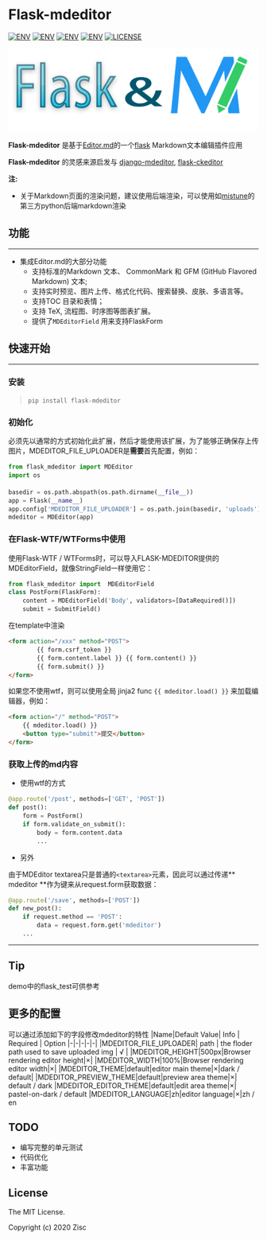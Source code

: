 # Flask-mdeditor
[![ENV](https://img.shields.io/badge/release-v0.1-blue.svg)](https://github.com/pylixm/django-mdeditor)
[![ENV](https://img.shields.io/badge/中文-v0.1-blue.svg)](./README_CN.md)
[![ENV](https://img.shields.io/badge/3.7x-green.svg)]()
[![ENV](https://img.shields.io/badge/flask-1.0+-green.svg)]()
[![LICENSE](https://img.shields.io/badge/license-MIT-green.svg)](./LICENSE)

![](./flask_and_mdeditor.png)

**Flask-mdeditor**  是基于[Editor.md](https://github.com/pandao/editor.md)的一个[flask]() Markdown文本编辑插件应用

**Flask-mdeditor** 的灵感来源启发与 [django-mdeditor](https://github.com/pylixm/django-mdeditor), [flask-ckeditor](https://github.com/greyli/flask-ckeditor)

**注:**
* 关于Markdown页面的渲染问题，建议使用后端渲染，可以使用如[mistune](https://github.com/lepture/mistune)的第三方python后端markdown渲染

## 功能
------------------------------
* 集成Editor.md的大部分功能
    * 支持标准的Markdown 文本、 CommonMark 和 GFM (GitHub Flavored Markdown) 文本;
    * 支持实时预览、图片上传、格式化代码、搜索替换、皮肤、多语言等。
    * 支持TOC 目录和表情；
    * 支持 TeX, 流程图、时序图等图表扩展。
    * 提供了`MDEditorField` 用来支持FlaskForm

## 快速开始
------------------------------
### 安装
> `pip install flask-mdeditor`
### 初始化
必须先以通常的方式初始化此扩展，然后才能使用该扩展，为了能够正确保存上传图片，MDEDITOR_FILE_UPLOADER是**需要**首先配置，例如：
```python
from flask_mdeditor import MDEditor
import os

basedir = os.path.abspath(os.path.dirname(__file__))
app = Flask(__name__)
app.config['MDEDITOR_FILE_UPLOADER'] = os.path.join(basedir, 'uploads') # this floder uesd to save your uploaded image
mdeditor = MDEditor(app)
```
### 在Flask-WTF/WTForms中使用

使用Flask-WTF / WTForms时，可以导入FLASK-MDEDITOR提供的MDEditorField，就像StringField一样使用它：
```python
from flask_mdeditor import  MDEditorField
class PostForm(FlaskForm):
    content = MDEditorField('Body', validators=[DataRequired()])
    submit = SubmitField()

```
在template中渲染
```html
<form action="/xxx" method="POST">
        {{ form.csrf_token }}
        {{ form.content.label }} {{ form.content() }}
        {{ form.submit() }}
</form>
```
如果您不使用wtf，则可以使用全局 jinja2 func `{{ mdeditor.load() }}` 来加载编辑器，例如：
```html
<form action="/" method="POST">
    {{ mdeditor.load() }}
    <button type="submit">提交</button>
</form>
```

### 获取上传的md内容
* 使用wtf的方式

```python
@app.route('/post', methods=['GET', 'POST'])
def post():
    form = PostForm()
    if form.validate_on_submit():
        body = form.content.data
        ...
```
* 另外

由于MDEditor textarea只是普通的`<textarea>`元素，因此可以通过传递** mdeditor **作为键来从request.form获取数据：
```python
@app.route('/save', methods=['POST'])
def new_post():
    if request.method == 'POST':
        data = request.form.get('mdeditor')
    ...
```
------------------
## Tip
demo中的flask_test可供参考

## 更多的配置
可以通过添加如下的字段修改mdeditor的特性
|Name|Default Value| Info | Required | Option
|-|-|-|-|-|
|MDEDITOR_FILE_UPLOADER| path | the floder path used to save uploaded img  | √ | 
|MDEDITOR_HEIGHT|500px|Browser rendering editor height|×|
|MDEDITOR_WIDTH|100%|Browser rendering editor width|×|
|MDEDITOR_THEME|default|editor main theme|×|dark / default|
|MDEDITOR_PREVIEW_THEME|default|preview area theme|×| default / dark
|MDEDITOR_EDITOR_THEME|default|edit area theme|×| pastel-on-dark / default
|MDEDITOR_LANGUAGE|zh|editor language|×|zh / en

## TODO
* 编写完整的单元测试
* 代码优化
* 丰富功能

## License
The MIT License.

Copyright (c) 2020 Zisc